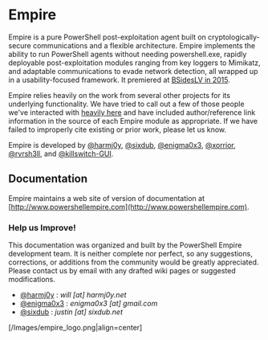 # Empire

Empire is a pure PowerShell post-exploitation agent built on cryptologically-secure communications and a flexible architecture. Empire implements the ability to run PowerShell agents without needing powershell.exe, rapidly deployable post-exploitation modules ranging from key loggers to Mimikatz, and adaptable communications to evade network detection, all wrapped up in a usability-focused framework. It premiered at [BSidesLV in 2015](https://www.youtube.com/watch?v=Pq9t59w0mUI).

Empire relies heavily on the work from several other projects for its underlying functionality. We have tried to call out a few of those people we've interacted with [heavily here](http://www.powershellempire.com/?page_id=2) and have included author/reference link information in the source of each Empire module as appropriate. If we have failed to improperly cite existing or prior work, please let us know.

Empire is developed by [@harmj0y](https://twitter.com/harmj0y), [@sixdub](https://twitter.com/sixdub), [@enigma0x3](https://twitter.com/enigma0x3), [@xorrior](https://twitter.com/xorrior), [@rvrsh3ll](https://twitter.com/424f424f), and [@killswitch-GUI](https://twitter.com/killswitch_GUI).

## Documentation
Empire maintains a web site of version of documentation at [http://www.powershellempire.com](http://www.powershellempire.com). 

### Help us Improve!

This documentation was organized and built by the PowerShell Empire development team. It is neither complete nor perfect, so any suggestions, corrections, or additions from the community would be greatly appreciated. Please contact us by email with any drafted wiki pages or suggested modifications.

* [@harmj0y](https://twitter.com/harmj0y) : _will [at] harmj0y.net_
* [@enigma0x3](https://twitter.com/enigma0x3) : _enigma0x3 [at] gmail.com_
* [@sixdub](https://twitter.com/sixdub) : _justin [at] sixdub.net_

[/Images/empire_logo.png|align=center]

